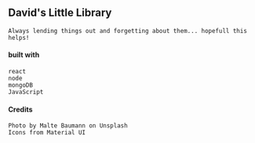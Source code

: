 ## David's Little Library
    Always lending things out and forgetting about them... hopefull this helps!

#### built with
    react
    node
    mongoDB
    JavaScript

#### Credits
    Photo by Malte Baumann on Unsplash
    Icons from Material UI

